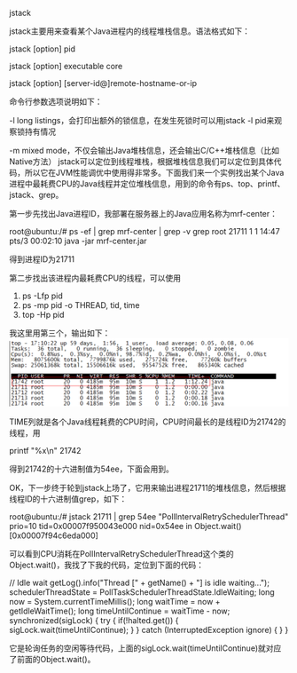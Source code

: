 jstack

jstack主要用来查看某个Java进程内的线程堆栈信息。语法格式如下：

jstack [option] pid

jstack [option] executable core

jstack [option] [server-id@]remote-hostname-or-ip

命令行参数选项说明如下：

-l long listings，会打印出额外的锁信息，在发生死锁时可以用jstack -l pid来观察锁持有情况

-m mixed mode，不仅会输出Java堆栈信息，还会输出C/C++堆栈信息（比如Native方法）
    jstack可以定位到线程堆栈，根据堆栈信息我们可以定位到具体代码，所以它在JVM性能调优中使用得非常多。下面我们来一个实例找出某个Java进程中最耗费CPU的Java线程并定位堆栈信息，用到的命令有ps、top、printf、jstack、grep。

 第一步先找出Java进程ID，我部署在服务器上的Java应用名称为mrf-center：

root@ubuntu:/# ps -ef | grep mrf-center | grep -v grep
root     21711     1  1 14:47 pts/3    00:02:10 java -jar mrf-center.jar
    
得到进程ID为21711

第二步找出该进程内最耗费CPU的线程，可以使用

1. ps -Lfp pid 
2. ps -mp pid -o THREAD, tid, time
3. top -Hp pid

我这里用第三个，输出如下：
![pid](images/top-hp-pid.png)

TIME列就是各个Java线程耗费的CPU时间，CPU时间最长的是线程ID为21742的线程，用

printf "%x\n" 21742

得到21742的十六进制值为54ee，下面会用到。    

OK，下一步终于轮到jstack上场了，它用来输出进程21711的堆栈信息，然后根据线程ID的十六进制值grep，如下：

root@ubuntu:/# jstack 21711 | grep 54ee
"PollIntervalRetrySchedulerThread" prio=10 tid=0x00007f950043e000 nid=0x54ee in Object.wait() [0x00007f94c6eda000]

可以看到CPU消耗在PollIntervalRetrySchedulerThread这个类的Object.wait()，我找了下我的代码，定位到下面的代码：

// Idle wait
getLog().info("Thread [" + getName() + "] is idle waiting...");
schedulerThreadState = PollTaskSchedulerThreadState.IdleWaiting;
long now = System.currentTimeMillis();
long waitTime = now + getIdleWaitTime();
long timeUntilContinue = waitTime - now;
synchronized(sigLock) {
    try {
        if(!halted.get()) {
            sigLock.wait(timeUntilContinue);
        }
    } 
    catch (InterruptedException ignore) {
    }
}

它是轮询任务的空闲等待代码，上面的sigLock.wait(timeUntilContinue)就对应了前面的Object.wait()。
